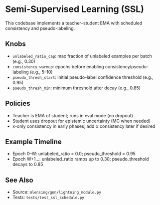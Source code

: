 # Semi-Supervised Learning (SSL)

This codebase implements a teacher–student EMA with scheduled consistency and pseudo-labeling.

## Knobs
- `unlabeled_ratio_cap`: max fraction of unlabeled examples per batch (e.g., 0.30)
- `consistency_warmup`: epochs before enabling consistency/pseudo-labeling (e.g., 5–10)
- `pseudo_thresh_start`: initial pseudo-label confidence threshold (e.g., 0.95)
- `pseudo_thresh_min`: minimum threshold after decay (e.g., 0.85)

## Policies
- Teacher is EMA of student; runs in eval mode (no dropout)
- Student uses dropout for epistemic uncertainty (MC when needed)
- κ-only consistency in early phases; add α consistency later if desired

## Example Timeline
- Epoch 0–W: unlabeled_ratio = 0.0; pseudo_threshold = 0.95
- Epoch W+1…: unlabeled_ratio ramps up to 0.30; pseudo_threshold decays to 0.85

## See Also
- Source: `mlensing/gnn/lightning_module.py`
- Tests: `tests/test_ssl_schedule.py`
